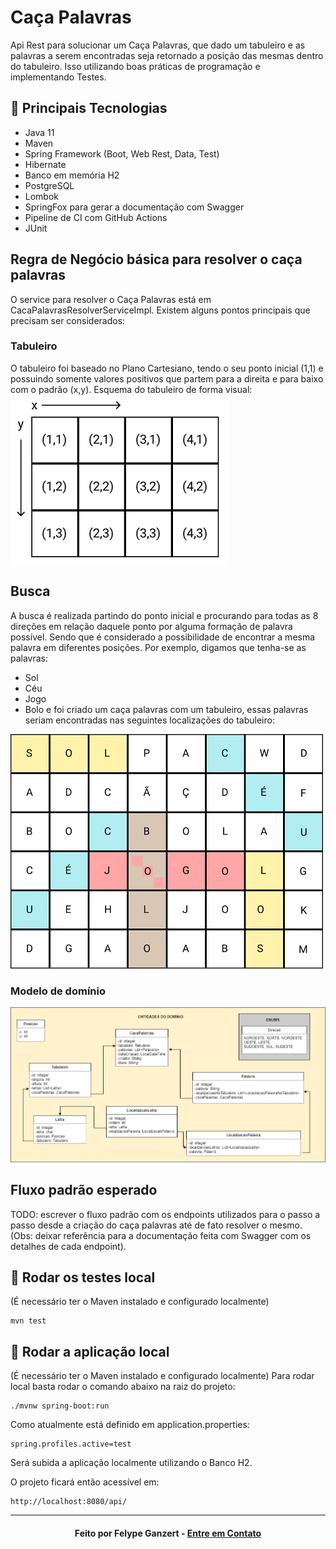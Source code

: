 # Caça Palavras
Api Rest para solucionar um Caça Palavras, que dado um tabuleiro e as palavras a serem encontradas seja retornado a posição das mesmas dentro do tabuleiro. Isso utilizando boas práticas de programação e implementando Testes.

## :rocket: Principais Tecnologias
* Java 11
* Maven
* Spring Framework (Boot, Web Rest, Data, Test)
* Hibernate
* Banco em memória H2
* PostgreSQL
* Lombok
* SpringFox para gerar a documentação com Swagger
* Pipeline de CI com GitHub Actions
* JUnit

## Regra de Negócio básica para resolver o caça palavras
O service para resolver o Caça Palavras está em CacaPalavrasResolverServiceImpl.
Existem alguns pontos principais que precisam ser considerados:

### Tabuleiro
O tabuleiro foi baseado no Plano Cartesiano, tendo o seu ponto inicial (1,1) e possuindo somente valores positivos que partem para a direita e para baixo com o padrão (x,y). Esquema do tabuleiro de forma visual:
<img src="/images/tabuleiro.png" alt="Tabuleiro"/>

## Busca
A busca é realizada partindo do ponto inicial e procurando para todas as 8 direções em relação daquele ponto por alguma formação de palavra possível. Sendo que é considerado a possibilidade de encontrar a mesma palavra em diferentes posições.
Por exemplo, digamos que tenha-se as palavras:
- Sol
- Céu
- Jogo
- Bolo
e foi criado um caça palavras com um tabuleiro, essas palavras seriam encontradas nas seguintes localizações do tabuleiro:
<img src="/images/resolvido.png" alt="Tabuleiro"/>

### Modelo de domínio
<img src="/images/dominio.png" alt="Tabuleiro"/>

## Fluxo padrão esperado
TODO: escrever o fluxo padrão com os endpoints utilizados para o passo a passo desde a criação do caça palavras até de fato resolver o mesmo. (Obs: deixar referência para a documentação feita com Swagger com os detalhes de cada endpoint).

## 🧪 Rodar os testes local
(É necessário ter o Maven instalado e configurado localmente)

    mvn test

## :rocket: Rodar a aplicação local
(É necessário ter o Maven instalado e configurado localmente)
Para rodar local basta rodar o comando abaixo na raiz do projeto:

    ./mvnw spring-boot:run

Como atualmente está definido em application.properties:

    spring.profiles.active=test

Será subida a aplicação localmente utilizando o Banco H2.

O projeto ficará então acessível em:

    http://localhost:8080/api/

---

<h4 align="center">
    Feito por Felype Ganzert - <a href="https://www.linkedin.com/in/felypeganzert/" target="_blank">Entre em Contato</a>
</h4>
